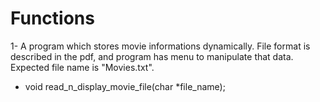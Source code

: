 <h1>Functions</h1>

1- A program which stores movie informations dynamically. File format is described in the pdf, and program has menu to manipulate that data. Expected file name is "Movies.txt".    
- void read_n_display_movie_file(char *file_name);  